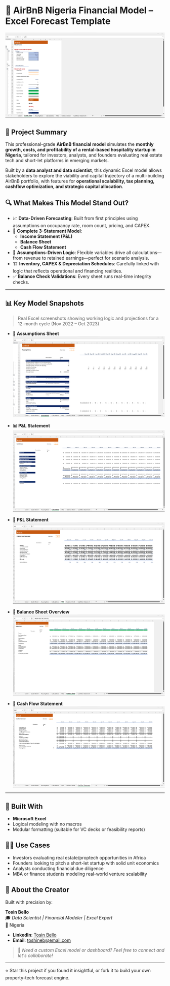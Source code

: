 # 🏨 AirBnB Nigeria Financial Model – Excel Forecast Template

![AirBnB Model Overview](./Screenshot%202025-07-03%20201705.png)

## 📘 Project Summary

This professional-grade **AirBnB financial model** simulates the **monthly growth, costs, and profitability of a rental-based hospitality startup in Nigeria**, tailored for investors, analysts, and founders evaluating real estate tech and short-let platforms in emerging markets.

Built by a **data analyst and data scientist**, this dynamic Excel model allows stakeholders to explore the viability and capital trajectory of a multi-building AirBnB portfolio, with features for **operational scalability, tax planning, cashflow optimization, and strategic capital allocation**.

## 🔍 What Makes This Model Stand Out?

- 📈 **Data-Driven Forecasting**: Built from first principles using assumptions on occupancy rate, room count, pricing, and CAPEX.
- 🧾 **Complete 3-Statement Model**:
  - **Income Statement (P&L)**
  - **Balance Sheet**
  - **Cash Flow Statement**
- 🔄 **Assumptions-Driven Logic**: Flexible variables drive all calculations—from revenue to retained earnings—perfect for scenario analysis.
- 🏗️ **Inventory, CAPEX & Depreciation Schedules**: Carefully linked with logic that reflects operational and financing realities.
- ✅ **Balance Check Validations**: Every sheet runs real-time integrity checks.

---

## 📊 Key Model Snapshots

> Real Excel screenshots showing working logic and projections for a 12-month cycle (Nov 2022 – Oct 2023)

- **📘 Assumptions Sheet**  
  ![](./Screenshot%202025-07-03%20201715.png)

- **📊 P&L Statement**  
  ![](./Screenshot%202025-07-03%20201731.png)

- **💸 P&L Statement**  
  ![](./Screenshot%202025-07-03%20201742.png)

- **📘 Balance Sheet Overview**  
  ![](./Screenshot%202025-07-03%20201753.png)

- **📐 Cash Flow Statement**  
  ![](./Screenshot%202025-07-03%20201809.png)

---

## 🧰 Built With

- **Microsoft Excel**
- Logical modeling with no macros
- Modular formatting (suitable for VC decks or feasibility reports)

## 🧑‍💼 Use Cases

- Investors evaluating real estate/proptech opportunities in Africa
- Founders looking to pitch a short-let startup with solid unit economics
- Analysts conducting financial due diligence
- MBA or finance students modeling real-world venture scalability

## 🪪 About the Creator

Built with precision by:

**Tosin Bello**  
🎓 *Data Scientist | Financial Modeler | Excel Expert*  
📍 Nigeria  

- **LinkedIn**: [Tosin Bello](https://www.linkedin.com/in/tosinbellofin)  
- **Email**: toshineb@email.com  

> 💬 *Need a custom Excel model or dashboard? Feel free to connect and let's collaborate!*

---

⭐ Star this project if you found it insightful, or fork it to build your own property-tech forecast engine.
